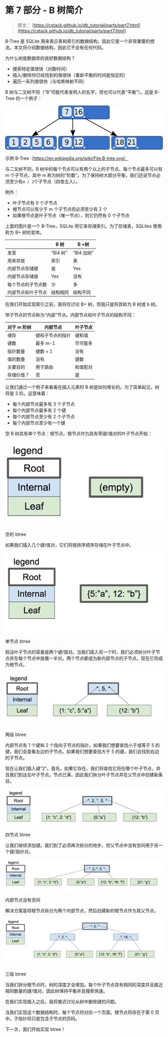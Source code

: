 # 第 7 部分 - B 树简介

> 原文： [https://cstack.github.io/db_tutorial/parts/part7.html](https://cstack.github.io/db_tutorial/parts/part7.html)

B-Tree 是 SQLite 用来表示表和索引的数据结构，因此它是一个非常重要的想法。本文将介绍数据结构，因此它不会有任何代码。

为什么树是数据库的良好数据结构？

*   搜索特定值很快（对数时间）
*   插入/删除你已经找到的值很快（重新平衡的时间是恒定的）
*   遍历一系列值很快（与哈希映射不同）

B 树与二叉树不同（“B”可能代表发明人的名字，但也可以代表“平衡”）。这是 B-Tree 的一个例子：

![example B-Tree (https://en.wikipedia.org/wiki/File:B-tree.svg)](img/f4ef578e6c7aa322690f099ff7a3e500.jpg)

示例 B-Tree（https://en.wikipedia.org/wiki/File:B-tree.svg）

与二叉树不同，B 树中的每个节点可以有两个以上的子节点。每个节点最多可以有 m 个子节点，其中 m 称为树的“阶数”。为了保持树大部分平衡，我们还说节点必须至少有`m / 2`个子节点（四舍五入）。

例外：

*   叶子节点有 0 个子节点
*   根节点可以有少于 m 个子节点但必须至少有 2 个
*   如果根节点是叶子节点（唯一节点），则它仍然有 0 个子节点

上面的图片是一个 B-Tree，SQLite 用它来存储索引。为了存储表，SQLites 使用称为 B+ 树的变体。

|  | B 树 | B +树 |
| --- | --- | --- |
| 发音 | “Bi4 树” | “Bi4 加树” |
| 用来存放 | 索引 | 表 |
| 内部节点存储键 | 是 | Yes |
| 内部节点存储值 | Yes | 没有 |
| 每个节点的子节点数 | 少 | 多 |
| 内部节点和叶子节点 | 结构相同 | 结构不同 |

在我们开始实现索引之前，我将仅讨论 B+ 树，但我只是将其称为 B 树或 b 树。

带子节点的节点称为“内部”节点。内部节点和叶子节点的结构不同：

| 对于 m 阶树 | 内部节点 | 叶子节点 |
| --- | --- | --- |
| 储存 | 键和子节点的指针 | 键和值 |
| 键数 | 最多 m-1 | 尽可能多 |
| 指针数量 | 键数 + 1 | 没有 |
| 值的数量 | 没有 | 键数 |
| 主要目的 | 用于路由 | 和值配对 |
| 存储价值？ | 否 | 是 |

让我们通过一个例子来看看在插入元素时 B 树是如何增长的。为了简单起见，树将是 3 阶。这意味着：

*   每个内部节点最多有 3 个子节点
*   每个内部节点最多有 2 个键
*   每个内部节点至少有 2 个子节点
*   每个内部节点至少有一个键

空 B 树具有单个节点：根节点。根节点作为具有零键/值对的叶子节点开始：

![empty btree](img/604730ce3bf068dd6cc1dd78db64926f.jpg)

空的 btree

如果我们插入几个键/值对，它们将按排序顺序存储在叶子节点中。

![one-node btree](img/5045c4462e09e087b99196ab3e608525.jpg)

单节点 btree

假设叶子节点的容量是两个键/值对。当我们插入另一个时，我们必须拆分叶子节点并在每个节点中放置一半对。两个节点都成为新内部节点的子节点，现在它将成为根节点。

![two-level btree](img/9b1d283f73bd4b427dee7e63ddf2f106.jpg)

两级 btree

内部节点有 1 个键和 2 个指向子节点的指针。如果我们想要查找小于或等于 5 的键，我们会查看左边的子节点。如果我们想要查找大于 5 的键，我们会找到右边的子节点。

现在让我们插入键“2”。首先，如果它存在，我们将查找它将在哪个叶子节点，并且我们到达左叶子节点。节点已满，因此我们拆分叶子节点并在父节点中创建新条目。

![four-node btree](img/808fcc4cb81d3b787e9d592fd39af3a2.jpg)

四节点 btree

让我们继续添加键。我们到了必须再次拆分的地步，但父节点中没有空间用于另一个键/指针对。

![no room in internal node](img/cbc61b11cdcb7cf0e0783bfc10db4bcd.jpg)

内部节点没有空间

解决方案是将根节点拆分为两个内部节点，然后创建新的根节点作为其父节点。

![three-level btree](img/eea28b7eb6f1a4e6b88a19cac22373d5.jpg)

三级 btree

当我们拆分根节点时，树的深度才会增加。每个叶子节点具有相同的深度并且接近相同数量的键/值对，因此树保持平衡并且搜索快速。

在我们实现插入之后，我将推迟讨论从树中删除键的问题。

当我们实现这个数据结构时，每个节点将对应一个页面。根节点将存在于第 0 页中。子指针将只是包含子节点的页码。

下一次，我们开始实现 btree！
